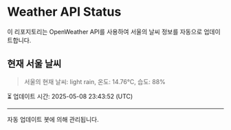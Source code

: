 
# Weather API Status

이 리포지토리는 OpenWeather API를 사용하여 서울의 날씨 정보를 자동으로 업데이트합니다.

## 현재 서울 날씨
> 서울의 현재 날씨: light rain, 온도: 14.76°C, 습도: 88%

⏳ 업데이트 시간: 2025-05-08 23:43:52 (UTC)

---
자동 업데이트 봇에 의해 관리됩니다.

